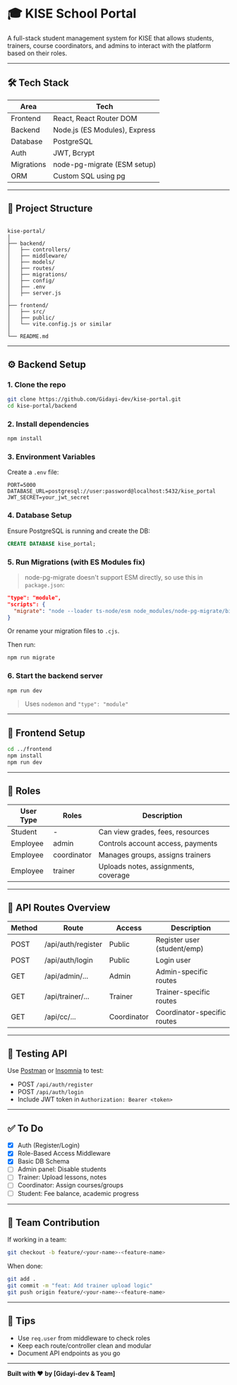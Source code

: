 # 🎓 KISE School Portal

A full-stack student management system for KISE that allows students, trainers, course coordinators, and admins to interact with the platform based on their roles.

---

## 🛠 Tech Stack

| Area       | Tech                     |
|------------|--------------------------|
| Frontend   | React, React Router DOM  |
| Backend    | Node.js (ES Modules), Express |
| Database   | PostgreSQL               |
| Auth       | JWT, Bcrypt              |
| Migrations | node-pg-migrate (ESM setup) |
| ORM        | Custom SQL using pg      |

---

## 📁 Project Structure

```

kise-portal/
│
├── backend/
│   ├── controllers/
│   ├── middleware/
│   ├── models/
│   ├── routes/
│   ├── migrations/
│   ├── config/
│   ├── .env
│   ├── server.js
│
├── frontend/
│   ├── src/
│   ├── public/
│   └── vite.config.js or similar
│
└── README.md

````

---

## ⚙️ Backend Setup

### 1. Clone the repo

```bash
git clone https://github.com/Gidayi-dev/kise-portal.git
cd kise-portal/backend
````

### 2. Install dependencies

```bash
npm install
```

### 3. Environment Variables

Create a `.env` file:

```env
PORT=5000
DATABASE_URL=postgresql://user:password@localhost:5432/kise_portal
JWT_SECRET=your_jwt_secret
```

### 4. Database Setup

Ensure PostgreSQL is running and create the DB:

```sql
CREATE DATABASE kise_portal;
```

### 5. Run Migrations (with ES Modules fix)

> node-pg-migrate doesn't support ESM directly, so use this in `package.json`:

```json
"type": "module",
"scripts": {
  "migrate": "node --loader ts-node/esm node_modules/node-pg-migrate/bin/node-pg-migrate up"
}
```

Or rename your migration files to `.cjs`.

Then run:

```bash
npm run migrate
```

### 6. Start the backend server

```bash
npm run dev
```

> Uses `nodemon` and `"type": "module"`

---

## 🚀 Frontend Setup

```bash
cd ../frontend
npm install
npm run dev
```

---

## 👤 Roles

| User Type | Roles       | Description                          |
| --------- | ----------- | ------------------------------------ |
| Student   | -           | Can view grades, fees, resources     |
| Employee  | admin       | Controls account access, payments    |
| Employee  | coordinator | Manages groups, assigns trainers     |
| Employee  | trainer     | Uploads notes, assignments, coverage |

---

## 🔐 API Routes Overview

| Method | Route              | Access      | Description                 |
| ------ | ------------------ | ----------- | --------------------------- |
| POST   | /api/auth/register | Public      | Register user (student/emp) |
| POST   | /api/auth/login    | Public      | Login user                  |
| GET    | /api/admin/...     | Admin       | Admin-specific routes       |
| GET    | /api/trainer/...   | Trainer     | Trainer-specific routes     |
| GET    | /api/cc/...        | Coordinator | Coordinator-specific routes |

---

## 🧪 Testing API

Use [Postman](https://www.postman.com/) or [Insomnia](https://insomnia.rest/) to test:

* POST `/api/auth/register`
* POST `/api/auth/login`
* Include JWT token in `Authorization: Bearer <token>`

---

## ✅ To Do

* [x] Auth (Register/Login)
* [x] Role-Based Access Middleware
* [x] Basic DB Schema
* [ ] Admin panel: Disable students
* [ ] Trainer: Upload lessons, notes
* [ ] Coordinator: Assign courses/groups
* [ ] Student: Fee balance, academic progress

---

## 👥 Team Contribution

If working in a team:

```bash
git checkout -b feature/<your-name>-<feature-name>
```

When done:

```bash
git add .
git commit -m "feat: Add trainer upload logic"
git push origin feature/<your-name>-<feature-name>
```

---

## 🧠 Tips

* Use `req.user` from middleware to check roles
* Keep each route/controller clean and modular
* Document API endpoints as you go

---

**Built with ❤️ by \[Gidayi-dev & Team]**

```


